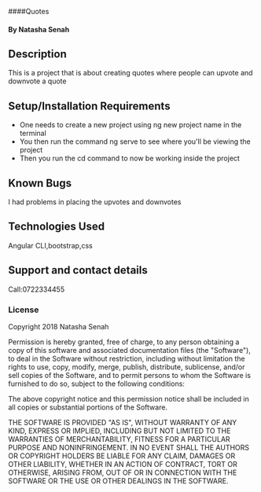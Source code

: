 
####Quotes
#### By **Natasha Senah**
## Description
This is a project that is about creating quotes where people can upvote and downvote a quote
## Setup/Installation Requirements
* One needs to create a new project using ng new project name in the terminal
* You then run the command ng serve to see where you'll be viewing the project
* Then you run the cd  command to now be working inside the project
## Known Bugs
I had problems in placing the upvotes and downvotes
## Technologies Used
Angular CLI,bootstrap,css
## Support and contact details
Call:0722334455
### License
Copyright 2018 Natasha Senah

Permission is hereby granted, free of charge, to any person obtaining a copy of this software and associated documentation files (the "Software"), to deal in the Software without restriction, including without limitation the rights to use, copy, modify, merge, publish, distribute, sublicense, and/or sell copies of the Software, and to permit persons to whom the Software is furnished to do so, subject to the following conditions:

The above copyright notice and this permission notice shall be included in all copies or substantial portions of the Software.

THE SOFTWARE IS PROVIDED "AS IS", WITHOUT WARRANTY OF ANY KIND, EXPRESS OR IMPLIED, INCLUDING BUT NOT LIMITED TO THE WARRANTIES OF MERCHANTABILITY, FITNESS FOR A PARTICULAR PURPOSE AND NONINFRINGEMENT. IN NO EVENT SHALL THE AUTHORS OR COPYRIGHT HOLDERS BE LIABLE FOR ANY CLAIM, DAMAGES OR OTHER LIABILITY, WHETHER IN AN ACTION OF CONTRACT, TORT OR OTHERWISE, ARISING FROM, OUT OF OR IN CONNECTION WITH THE SOFTWARE OR THE USE OR OTHER DEALINGS IN THE SOFTWARE.
